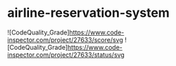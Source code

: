 # airline-reservation-system
![CodeQuality_Grade]https://www.code-inspector.com/project/27633/score/svg
![CodeQuality_Grade]https://www.code-inspector.com/project/27633/status/svg
